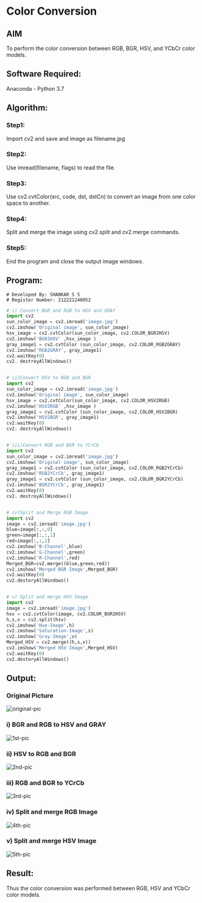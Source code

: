 # Color Conversion
## AIM
To perform the color conversion between RGB, BGR, HSV, and YCbCr color models.

## Software Required:
Anaconda - Python 3.7
## Algorithm:
### Step1:
Import cv2 and save and image as filename.jpg

### Step2:
Use imread(filename, flags) to read the file.

### Step3:
Use cv2.cvtColor(src, code, dst, dstCn) to convert an image from one color space to another.

### Step4:
Split and merge the image using cv2.split and cv2.merge commands.

### Step5:
End the program and close the output image windows.

## Program:
```
# Developed By: SHANKAR S S
# Register Number: 212221240052
```
```python
# i) Convert BGR and RGB to HSV and GRAY
import cv2
sun_color_image = cv2.imread('image.jpg')
cv2.imshow('Original image', sun_color_image)
hsv_image = cv2.cvtColor(sun_color_image, cv2.COLOR_BGR2HSV)
cv2.imshow('BGR2HSV' ,hsv_image )
gray_image1 = cv2.cvtColor (sun_color_image, cv2.COLOR_RGB2GRAY)
cv2.imshow('RGB2GRAY', gray_image1)
cv2.waitKey(0)
cv2. destroyAllWindows()


# ii)Convert HSV to RGB and BGR
import cv2
sun_color_image = cv2.imread('image.jpg')
cv2.imshow('Original image', sun_color_image)
hsv_image = cv2.cvtColor(sun_color_image, cv2.COLOR_HSV2RGB)
cv2.imshow('HSV2RGB' ,hsv_image )
gray_image1 = cv2.cvtColor (sun_color_image, cv2.COLOR_HSV2BGR)
cv2.imshow('HSV2BGR', gray_image1)
cv2.waitKey(0)
cv2. destroyAllWindows()


# iii)Convert RGB and BGR to YCrCb
import cv2
sun_color_image = cv2.imread('image.jpg')
cv2.imshow('Original image', sun_color_image)
gray_image1 = cv2.cvtColor (sun_color_image, cv2.COLOR_RGB2YCrCb)
cv2.imshow('RGB2YCrCb', gray_image1)
gray_image1 = cv2.cvtColor (sun_color_image, cv2.COLOR_BGR2YCrCb)
cv2.imshow('BGR2YCrCb', gray_image1)
cv2.waitKey(0)
cv2. destroyAllWindows()


# iv)Split and Merge RGB Image
import cv2
image = cv2.imread('image.jpg')
blue=image[:,:,0]
green=image[:,:,1]
red=image[:,:,2]
cv2.imshow('B-Channel',blue)
cv2.imshow('G-Channel',green)
cv2.imshow('R-Channel',red)
Merged_BGR=cv2.merge((blue,green,red))
cv2.imshow('Merged BGR Image',Merged_BGR)
cv2.waitKey(0)
cv2.destoryAllWindows()


# v) Split and merge HSV Image
import cv2
image = cv2.imread('image.jpg')
hsv = cv2.cvtColor(image, cv2.COLOR_BGR2HSV)
h,s,v = cv2.split(hsv)
cv2.imshow('Hue-Image',h)
cv2.imshow('Saturation-Image',s)
cv2.imshow('Gray-Image',v)
Merged_HSV = cv2.merge((h,s,v))
cv2.imshow('Merged HSV Image',Merged_HSV)
cv2.waitKey(0)
cv2.destoryAllWindows()
```
## Output:
### Original Picture
![original-pic](https://user-images.githubusercontent.com/93978702/175822936-b7dc65c1-9d9e-430d-b643-e1306028ac06.png)

### i) BGR and RGB to HSV and GRAY
![1st-pic](https://user-images.githubusercontent.com/93978702/175822960-b83d0bf6-5c24-433c-a34d-7a51789da3da.png)


### ii) HSV to RGB and BGR
![2nd-pic](https://user-images.githubusercontent.com/93978702/175822962-4f4db0d7-859a-4e44-86be-f99cedfd0494.png)


### iii) RGB and BGR to YCrCb
![3rd-pic](https://user-images.githubusercontent.com/93978702/175822966-77227212-cc98-4a13-983a-51123c19f3da.png)


### iv) Split and merge RGB Image
![4th-pic](https://user-images.githubusercontent.com/93978702/175822970-0c2a5d1d-52e7-41d5-a3b5-e16193bad720.png)


### v) Split and merge HSV Image
![5th-pic](https://user-images.githubusercontent.com/93978702/175822976-359d4bd1-83e8-4c21-9dc2-c01e2fd4ff89.png)




## Result:
Thus the color conversion was performed between RGB, HSV and YCbCr color models.
